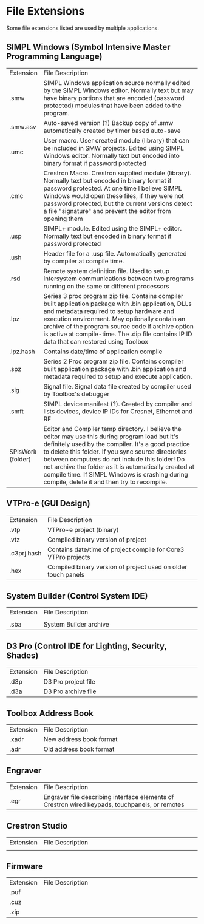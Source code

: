 # File Extensions #

Some file extensions listed are used by multiple applications.

## SIMPL Windows (Symbol Intensive Master Programming Language) ##
<table>
<tr>
<td width="10%">Extension</td>
<td width="90%">File Description</td>
</tr>

<tr>
<td>.smw</td>
<td>SIMPL Windows application source normally edited by the SIMPL Windows editor. Normally text but may have binary portions that are encoded (password protected) modules that have been added to the program.</td>
</tr>

<tr>
<td>.smw.asv</td>
<td>Auto-saved version (?) Backup copy of .smw automatically created by timer based auto-save</td>
</tr>

<tr>
<td>.umc</td>
<td>User macro. User created module (library) that can be included in SMW projects. Edited using SIMPL Windows editor. Normally text but encoded into binary format if password protected</td>
</tr>

<tr>
<td>.cmc</td>
<td>Crestron Macro. Crestron supplied module (library). Normally text but encoded in binary format if password protected. At one time I believe SIMPL Windows would open these files, if they were not password protected, but the current versions detect a file "signature" and prevent the editor from opening  them</td>
</tr>

<tr>
<td>.usp</td>
<td>SIMPL+ module. Edited using the SIMPL+ editor. Normally text but encoded in binary format if password protected</td>
</tr>

<tr>
<td>.ush</td>
<td>Header file for a .usp file. Automatically generated by compiler at compile time.</td>
</tr>

<tr>
<td>.rsd</td>
<td>Remote system definition file. Used to setup intersystem communications between two programs running on the same or different processors</td>
</tr>

<tr>
<td>.lpz</td>
<td>Series 3 proc program zip file. Contains compiler built application package with .bin application, DLLs and metadata required to setup hardware and execution environment. May optionally contain an archive of the program source code if archive option is active at compile-time. The .dip file contains IP ID data that can restored using Toolbox</td>
</tr>

<tr>
<td>.lpz.hash</td>
<td>Contains date/time of application compile</td>
</tr>

<tr>
<td>.spz</td>
<td>Series 2 Proc program zip file. Contains compiler built application package with .bin application and metadata required to setup and execute application.</td>
</tr>

<tr>
<td>.sig</td>
<td>Signal file. Signal data file created by compiler used by Toolbox's debugger</td>
</tr>

<tr>
<td>.smft</td>
<td>SIMPL device manifest (?). Created by compiler and lists devices, device IP IDs for Cresnet, Ethernet and RF</td>
</tr>

<tr>
<td>SPlsWork (folder)</td>
<td>Editor and Compiler temp directory. I believe the editor may use this during program load but it's definitely used by the compiler. It's a good practice to delete this folder. If you sync source directories between computers do not include this folder! Do not archive the folder as it is automatically created at compile time. If SIMPL Windows is crashing during compile, delete it and then try to recompile.</td>
</tr>
</table>

## VTPro-e (GUI Design) ##
<table>
<tr>
<td width="10%">Extension</td>
<td width="90%">File Description</td>
</tr>

<tr>
<td>.vtp</td>
<td>VTPro-e project (binary)</td>
</tr>

<tr>
<td>.vtz</td>
<td>Compiled binary version of project</td>
</tr>

<tr>
<td>.c3prj.hash</td>
<td>Contains date/time of project compile for Core3 VTPro projects</td>
</tr>

<tr>
<td>.hex</td>
<td>Compiled binary version of project used on older touch panels</td>
</tr>

</table>

## System Builder (Control System IDE) ##
<table>
<tr>
<td width="10%">Extension</td>
<td width="90%">File Description</td>
</tr>

<tr>
<td></td>
<td></td>
</tr>

<tr>
<td>.sba</td>
<td>System Builder archive</td>
</tr>
</table>

## D3 Pro (Control IDE for Lighting, Security, Shades) ##
<table>
<tr>
<td width="10%">Extension</td>
<td width="90%">File Description</td>
</tr>

<tr>
<td>.d3p</td>
<td>D3 Pro project file</td>
</tr>

<tr>
<td>.d3a</td>
<td>D3 Pro archive file</td>
</tr>

</table>

## Toolbox Address Book ##
<table>
<tr>
<td width="10%">Extension</td>
<td width="90%">File Description</td>
</tr>

<tr>
<td>.xadr</td>
<td>New address book format</td>
</tr>

<tr>
<td>.adr</td>
<td>Old address book format</td>
</tr>

</table>


## Engraver ##
<table>
<tr>
<td width="10%">Extension</td>
<td width="90%">File Description</td>
</tr>

<tr>
<td>.egr</td>
<td>Engraver file describing interface elements of Crestron wired keypads, touchpanels, or remotes</td>
</tr>


</table>

## Crestron Studio ##
<table>
<tr>
<td width="10%">Extension</td>
<td width="90%">File Description</td>
</tr>

<tr>
<td></td>
<td></td>
</tr>

</table>

## Firmware ##
<table>
<tr>
<td width="10%">Extension</td>
<td width="90%">File Description</td>
</tr>

<tr>
<td>.puf</td>
<td></td>
</tr>

<tr>
<td>.cuz</td>
<td></td>
</tr>

<tr>
<td>.zip</td>
<td></td>
</tr>

</table>

